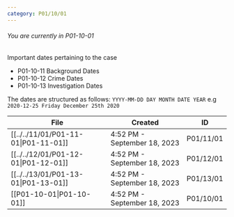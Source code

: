 ```yaml
---
category: P01/10/01
---
```


###### You are currently in P01-10-01

Important dates pertaining to the case

- P01-10-11 Background Dates
- P01-10-12 Crime Dates
- P01-10-13 Investigation Dates

The dates are structured as follows: `YYYY-MM-DD DAY MONTH DATE YEAR` e.g `2020-12-25 Friday December 25th 2020`

| File                                                                                                          | Created                      | ID        |
| ------------------------------------------------------------------------------------------------------------- | ---------------------------- | --------- |
| [[../../11/01/P01-11-01\|P01-11-01]]    | 4:52 PM - September 18, 2023 | P01/11/01 |
| [[../../12/01/P01-12-01\|P01-12-01]]         | 4:52 PM - September 18, 2023 | P01/12/01 |
| [[../../13/01/P01-13-01\|P01-13-01]] | 4:52 PM - September 18, 2023 | P01/13/01 |
| [[P01-10-01\|P01-10-01]]                        | 4:52 PM - September 18, 2023 | P01/10/01 |

